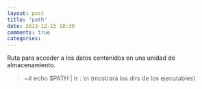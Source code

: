 ```yaml
---
layout: post
title: "path"
date: 2013-12-15 18:39
comments: true
categories: 
---
```

Ruta para acceder a los datos contenidos en una unidad de almacenamiento.

>~# echo $PATH | tr : \n   (mostrará los dirs de los ejecutables)

